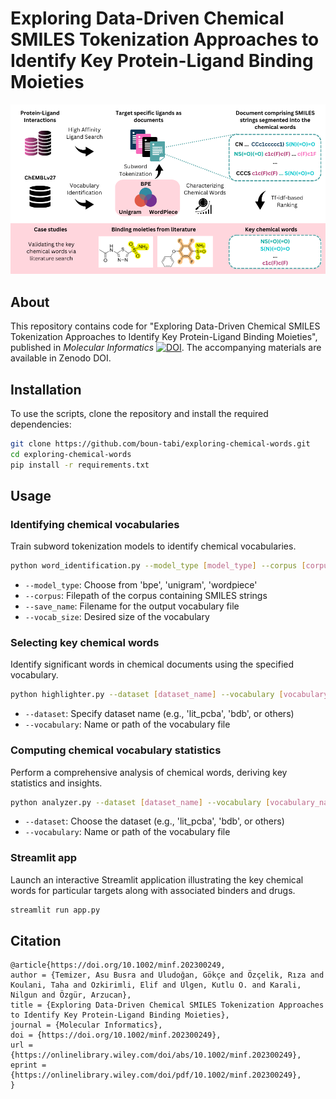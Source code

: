# Exploring Data-Driven Chemical SMILES Tokenization Approaches to Identify Key Protein-Ligand Binding Moieties

![](graphicalabstract.png)

## About
This repository contains code for "Exploring Data-Driven Chemical SMILES Tokenization Approaches to Identify Key Protein-Ligand Binding Moieties", published in _Molecular Informatics_ [![DOI](https://img.shields.io/badge/DOI-10.1002/minf.202300249-red)](https://doi.org/10.1002/minf.20230024). The accompanying materials are available in Zenodo DOI.


## Installation
To use the scripts, clone the repository and install the required dependencies:

```bash
git clone https://github.com/boun-tabi/exploring-chemical-words.git
cd exploring-chemical-words
pip install -r requirements.txt
```

## Usage

### Identifying chemical vocabularies
Train subword tokenization models to identify chemical vocabularies.

```bash
python word_identification.py --model_type [model_type] --corpus [corpus_path] --save_name [save_name] --vocab_size [vocab_size]
```

* `--model_type`: Choose from 'bpe', 'unigram', 'wordpiece'
* `--corpus`: Filepath of the corpus containing SMILES strings
* `--save_name`: Filename for the output vocabulary file
* `--vocab_size`: Desired size of the vocabulary


### Selecting key chemical words
Identify significant words in chemical documents using the specified vocabulary.


```bash
python highlighter.py --dataset [dataset_name] --vocabulary [vocabulary_name]
```

* `--dataset`: Specify dataset name (e.g., 'lit_pcba', 'bdb', or others)
* `--vocabulary`: Name or path of the vocabulary file


### Computing chemical vocabulary statistics 
Perform a comprehensive analysis of chemical words, deriving key statistics and insights.

```bash
python analyzer.py --dataset [dataset_name] --vocabulary [vocabulary_name]
```
* `--dataset`: Choose the dataset (e.g., 'lit_pcba', 'bdb', or others)
* `--vocabulary`: Name or path of the vocabulary file


### Streamlit app
Launch an interactive Streamlit application illustrating the key chemical words for particular targets along with associated binders and drugs.
```bash
streamlit run app.py
```

## Citation

```
@article{https://doi.org/10.1002/minf.202300249,
author = {Temizer, Asu Busra and Uludoğan, Gökçe and Özçelik, Rıza and Koulani, Taha and Ozkirimli, Elif and Ulgen, Kutlu O. and Karali, Nilgun and Özgür, Arzucan},
title = {Exploring Data-Driven Chemical SMILES Tokenization Approaches to Identify Key Protein-Ligand Binding Moieties},
journal = {Molecular Informatics},
doi = {https://doi.org/10.1002/minf.202300249},
url = {https://onlinelibrary.wiley.com/doi/abs/10.1002/minf.202300249},
eprint = {https://onlinelibrary.wiley.com/doi/pdf/10.1002/minf.202300249},
}


```


